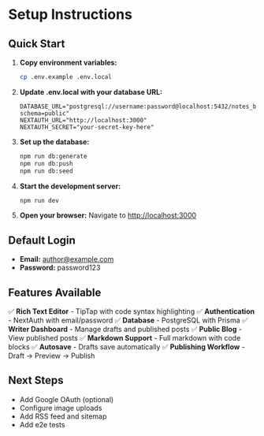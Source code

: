 # Setup Instructions

## Quick Start

1. **Copy environment variables:**

   ```bash
   cp .env.example .env.local
   ```

2. **Update .env.local with your database URL:**

   ```env
   DATABASE_URL="postgresql://username:password@localhost:5432/notes_blog?schema=public"
   NEXTAUTH_URL="http://localhost:3000"
   NEXTAUTH_SECRET="your-secret-key-here"
   ```

3. **Set up the database:**

   ```bash
   npm run db:generate
   npm run db:push
   npm run db:seed
   ```

4. **Start the development server:**

   ```bash
   npm run dev
   ```

5. **Open your browser:**
   Navigate to [http://localhost:3000](http://localhost:3000)

## Default Login

- **Email:** author@example.com
- **Password:** password123

## Features Available

✅ **Rich Text Editor** - TipTap with code syntax highlighting
✅ **Authentication** - NextAuth with email/password
✅ **Database** - PostgreSQL with Prisma
✅ **Writer Dashboard** - Manage drafts and published posts
✅ **Public Blog** - View published posts
✅ **Markdown Support** - Full markdown with code blocks
✅ **Autosave** - Drafts save automatically
✅ **Publishing Workflow** - Draft → Preview → Publish

## Next Steps

- Add Google OAuth (optional)
- Configure image uploads
- Add RSS feed and sitemap
- Add e2e tests
